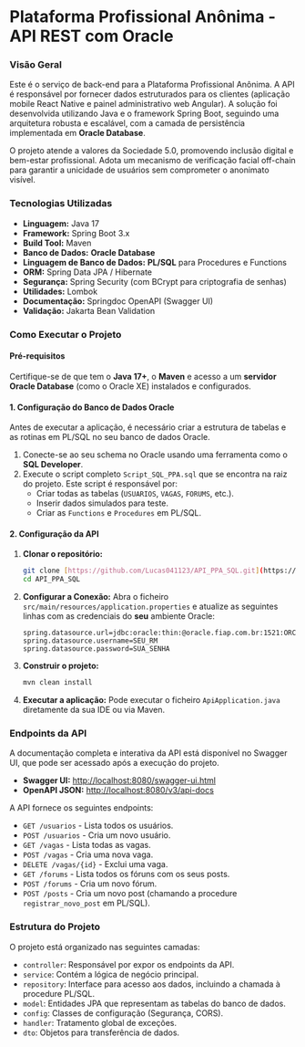 # Plataforma Profissional Anônima - API REST com Oracle

### Visão Geral

Este é o serviço de back-end para a Plataforma Profissional Anônima. A API é responsável por fornecer dados estruturados para os clientes (aplicação mobile React Native e painel administrativo web Angular). A solução foi desenvolvida utilizando Java e o framework Spring Boot, seguindo uma arquitetura robusta e escalável, com a camada de persistência implementada em **Oracle Database**.

O projeto atende a valores da Sociedade 5.0, promovendo inclusão digital e bem-estar profissional. Adota um mecanismo de verificação facial off-chain para garantir a unicidade de usuários sem comprometer o anonimato visível.

### Tecnologias Utilizadas
* **Linguagem:** Java 17
* **Framework:** Spring Boot 3.x
* **Build Tool:** Maven
* **Banco de Dados:** **Oracle Database**
* **Linguagem de Banco de Dados:** **PL/SQL** para Procedures e Functions
* **ORM:** Spring Data JPA / Hibernate
* **Segurança:** Spring Security (com BCrypt para criptografia de senhas)
* **Utilidades:** Lombok
* **Documentação:** Springdoc OpenAPI (Swagger UI)
* **Validação:** Jakarta Bean Validation

### Como Executar o Projeto

#### Pré-requisitos
Certifique-se de que tem o **Java 17+**, o **Maven** e acesso a um **servidor Oracle Database** (como o Oracle XE) instalados e configurados.

#### 1. Configuração do Banco de Dados Oracle

Antes de executar a aplicação, é necessário criar a estrutura de tabelas e as rotinas em PL/SQL no seu banco de dados Oracle.

1.  Conecte-se ao seu schema no Oracle usando uma ferramenta como o **SQL Developer**.
2.  Execute o script completo `Script_SQL_PPA.sql` que se encontra na raiz do projeto. Este script é responsável por:
    * Criar todas as tabelas (`USUARIOS`, `VAGAS`, `FORUMS`, etc.).
    * Inserir dados simulados para teste.
    * Criar as `Functions` e `Procedures` em PL/SQL.

#### 2. Configuração da API

1.  **Clonar o repositório:**
    ```bash
    git clone [https://github.com/Lucas041123/API_PPA_SQL.git](https://github.com/Lucas041123/API_PPA_SQL.git)
    cd API_PPA_SQL
    ```
2.  **Configurar a Conexão:**
    Abra o ficheiro `src/main/resources/application.properties` e atualize as seguintes linhas com as credenciais do **seu** ambiente Oracle:
    ```properties
    spring.datasource.url=jdbc:oracle:thin:@oracle.fiap.com.br:1521:ORCL
    spring.datasource.username=SEU_RM
    spring.datasource.password=SUA_SENHA
    ```
3.  **Construir o projeto:**
    ```bash
    mvn clean install
    ```
4.  **Executar a aplicação:**
    Pode executar o ficheiro `ApiApplication.java` diretamente da sua IDE ou via Maven.

### Endpoints da API

A documentação completa e interativa da API está disponível no Swagger UI, que pode ser acessado após a execução do projeto.

* **Swagger UI:** [http://localhost:8080/swagger-ui.html](http://localhost:8080/swagger-ui.html)
* **OpenAPI JSON:** [http://localhost:8080/v3/api-docs](http://localhost:8080/v3/api-docs)

A API fornece os seguintes endpoints:

* `GET /usuarios` - Lista todos os usuários.
* `POST /usuarios` - Cria um novo usuário.
* `GET /vagas` - Lista todas as vagas.
* `POST /vagas` - Cria uma nova vaga.
* `DELETE /vagas/{id}` - Exclui uma vaga.
* `GET /forums` - Lista todos os fóruns com os seus posts.
* `POST /forums` - Cria um novo fórum.
* `POST /posts` - Cria um novo post (chamando a procedure `registrar_novo_post` em PL/SQL).

### Estrutura do Projeto
O projeto está organizado nas seguintes camadas:

* `controller`: Responsável por expor os endpoints da API.
* `service`: Contém a lógica de negócio principal.
* `repository`: Interface para acesso aos dados, incluindo a chamada à procedure PL/SQL.
* `model`: Entidades JPA que representam as tabelas do banco de dados.
* `config`: Classes de configuração (Segurança, CORS).
* `handler`: Tratamento global de exceções.
* `dto`: Objetos para transferência de dados.
